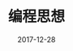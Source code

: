 ---
title: 编程思想
sidebar: true
isShowComments: true
publish: false
date: 2017-12-28
categories:
 - 前端课程
tags:
 - HTML
---